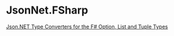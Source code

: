 JsonNet.FSharp
==============

[Json.NET Type Converters for the F# Option, List and Tuple Types](http://gorodinski.com/blog/2013/01/05/json-dot-net-type-converters-for-f-option-list-tuple/)
